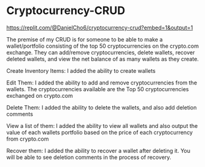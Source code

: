 # Cryptocurrency-CRUD
https://replit.com/@DanielCho6/cryptocurrency-crud?embed=1&output=1 

The premise of my CRUD is for someone to be able to make a wallet/portfolio consisting of the top 50 cryptocurrencies on the crypto.com exchange. They can add/remove cryptocurrencies, delete wallets, recover deleted wallets, and view the net balance of as many wallets as they create. 

Create Inventory Items: 
	I added the ability to create wallets

Edit Them:
	I added the ability to add and remove cryptocurrencies from the wallets. The cryptocurrencies available are the Top 50 cryptocurrencies exchanged on crypto.com

Delete Them:
	I added the ability to delete the wallets, and also add deletion comments

View a list of them:
	I added the ability to view all wallets and also output the value of each wallets portfolio based on the price of each cryptocurrency from crypto.com

Recover them:
I added the ability to recover a wallet after deleting it. You will be able to see deletion comments in the process of recovery.
